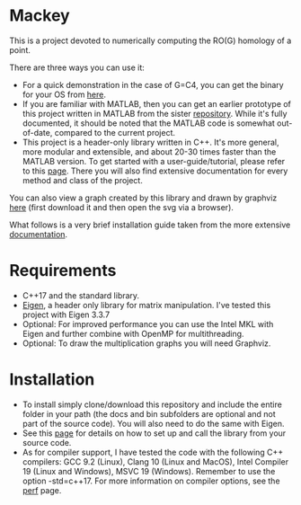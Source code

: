 # Mackey
This is a project devoted to numerically computing the RO(G) homology of a point. 

There are three ways you can use it:

* For a quick demonstration in the case of G=C4, you can get the binary for your OS from <a href="https://github.com/NickG-Math/Mackey/tree/master/bin">here</a>.
* If you are familiar with MATLAB, then you can get an earlier prototype of this project written in MATLAB from the sister <a href="https://github.com/NickG-Math/C4-Homology">repository</a>. While it's fully documented, it should be noted that the MATLAB code is somewhat out-of-date, compared to the current project. 
* This project is a header-only library written in C++. It's more general, more modular and extensible, and about 20-30 times faster than the MATLAB version. To get started with a user-guide/tutorial, please refer to this <a href="https://nickg-math.github.io/Mackey/html/index.html">page</a>. There you will also find extensive documentation for every method and class of the project.

You can also view a graph created by this library and drawn by graphviz  <a href="https://github.com/NickG-Math/Mackey/blob/master/Multiplication_Graph.svg">here</a> (first download it and then open the svg via a browser).

What follows is a very brief installation guide taken from the more extensive <a href="https://nickg-math.github.io/Mackey/html/index.html">documentation</a>.

# Requirements
* C++17 and the standard library.
* <a href="http://eigen.tuxfamily.org/index.php?title=Main_Page">Eigen</a>, a header only library for matrix manipulation. I've tested this project with Eigen 3.3.7
* Optional: For improved performance you can use the Intel MKL with Eigen and further combine with OpenMP for multithreading.
* Optional: To draw the multiplication graphs you will need Graphviz.

# Installation
* To install simply clone/download this repository and include the entire folder in your path (the docs and bin subfolders are optional and not part of the source code). You will also need to do the same with Eigen.
* See this <a href="https://nickg-math.github.io/Mackey/html/use.html">page</a> for details on how to set up and call the library from your source code.
* As for compiler support, I have tested the code with the following C++ compilers: GCC 9.2 (Linux), Clang 10 (Linux and MacOS), Intel Compiler 19 (Linux and Windows), MSVC 19 (Windows). Remember to use the option -std=c++17. For more information on compiler options, see the <a href="https://nickg-math.github.io/Mackey/html/perf.html">perf</a> page.
